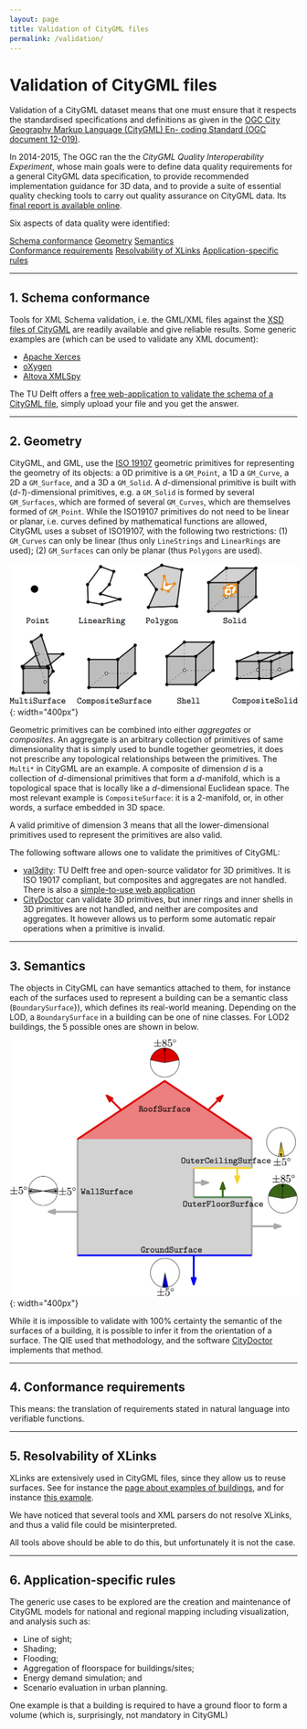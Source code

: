 ```yaml
---
layout: page
title: Validation of CityGML files
permalink: /validation/
---
```


# Validation of CityGML files

Validation of a CityGML dataset means that one must ensure that it respects the standardised specifications and definitions as given in the [OGC City Geography Markup Language (CityGML) En- coding Standard (OGC document 12-019)](https://portal.opengeospatial.org/files/?artifact_id=47842).

In 2014-2015, The OGC ran the the *CityGML Quality Interoperability Experiment*, whose main goals were to define data quality requirements for a general CityGML data specification, to provide recommended implementation guidance for 3D data, and to provide a suite of essential quality checking tools to carry out quality assurance on CityGML data.
Its [final report is available online](https://portal.opengeospatial.org/files/?artifact_id=68821).

Six aspects of data quality were identified:
  
<div class="row">
  <div class="col-md-6 col-sm-12">
    <div class="list-group">
      <a href="#schema-conformance" class="list-group-item list-group-item-info text-center">Schema conformance</a>
      <a href="#geometry" class="list-group-item list-group-item-info text-center">Geometry</a>
      <a href="#semantics" class="list-group-item list-group-item-info text-center">Semantics</a>
    </div>
  </div>
  <div class="col-md-6 col-sm-12">
    <div class="list-group">
      <a href="#conformance-requirements" class="list-group-item list-group-item-info text-center">Conformance requirements</a>
      <a href="#resolvability-of-xlinks" class="list-group-item list-group-item-info text-center">Resolvability of XLinks</a>
      <a href="#application-specific-rules" class="list-group-item list-group-item-info text-center">Application-specific rules</a>
    </div>
  </div>
</div>

- - - 

## 1. Schema conformance

Tools for XML Schema validation, i.e. the GML/XML files against the [XSD files of CityGML](/doc/) are readily available and give reliable results. 
Some generic examples are (which can be used to validate any XML document):

  - [Apache Xerces](http://xerces.apache.org) 
  - [oXygen](http://oxygenxml.com)
  - [Altova XMLSpy](https://www.altova.com/xmlspy.html)

The TU Delft offers a [free web-application to validate the schema of a CityGML file](http://geovalidation.bk.tudelft.nl/schemacitygml/), simply upload your file and you get the answer.


- - - 

## 2. Geometry

CityGML, and GML, use the [ISO 19107](http://www.iso.org/iso/catalogue_detail.htm?csnumber=26012) geometric primitives for representing the geometry of its objects: a 0D primitive is a `GM_Point`, a 1D a `GM_Curve`, a 2D a `GM_Surface`, and a 3D a `GM_Solid`.
A *d*-dimensional primitive is built with (*d-1*)-dimensional primitives, e.g. a `GM_Solid` is formed by several `GM_Surfaces`, which are formed of several `GM_Curves`, which are themselves formed of `GM_Point`.
While the ISO19107 primitives do not need to be linear or planar, i.e. curves defined by mathematical functions are allowed, CityGML uses a subset of ISO19107, with the following two restrictions: (1) `GM_Curves` can only be linear (thus only `LineStrings` and `LinearRings` are used); (2) `GM_Surfaces` can only be planar (thus `Polygons` are used).

![](geomprimitives.png){: width="400px"}

Geometric primitives can be combined into either *aggregates* or *composites*.
An aggregate is an arbitrary collection of primitives of same dimensionality that is simply used to bundle together geometries, it does not prescribe any topological relationships between the primitives.
The `Multi*` in CityGML are an example.
A composite of dimension *d* is a collection of *d*-dimensional primitives that form a *d*-manifold, which is a topological space that is locally like a *d*-dimensional Euclidean space. 
The most relevant example is `CompositeSurface`: it is a 2-manifold, or, in other words, a surface embedded in 3D space.

A valid primitive of dimension 3 means that all the lower-dimensional primitives used to represent the primitives are also valid.


The following software allows one to validate the primitives of CityGML:

  - [val3dity](https://github.com/tudelft3d/val3dity): TU Delft free and open-source validator for 3D primitives. It is ISO 19017 compliant, but composites and aggregates are not handled. There is also a [simple-to-use web application](http://geovalidation.bk.tudelft.nl/val3dity/)
  - [CityDoctor](http://www.citydoctor.eu) can validate 3D primitives, but inner rings and inner shells in 3D primitives are not handled, and neither are composites and aggregates. It however allows us to perform some automatic repair operations when a primitive is invalid.


- - - 

## 3. Semantics

The objects in CityGML can have semantics attached to them, for instance each of the surfaces used to represent a building can be a semantic class (`BoundarySurface`}), which defines its real-world meaning.
Depending on the LOD, a `BoundarySurface` in a building can be one of nine classes.
For LOD2 buildings, the 5 possible ones are shown in below.

![](semantics.png){: width="400px"}

While it is impossible to validate with 100% certainty the semantic of the surfaces of a building, it is possible to infer it from the orientation of a surface.
The QIE used that methodology, and the software [CityDoctor](http://www.citydoctor.eu) implements that method.


- - - 

## 4. Conformance requirements 

This means: the translation of requirements stated in natural language into verifiable functions.


- - - 

## 5. Resolvability of XLinks

XLinks are extensively used in CityGML files, since they allow us to reuse surfaces.
See for instance the [page about examples of buildings](/exampleclasses/building/), and for instance [this example](/exampleclasses/building/b1_lod2_s_w_sem.gml).

We have noticed that several tools and XML parsers do not resolve XLinks, and thus a valid file could be misinterpreted.

All tools above should be able to do this, but unfortunately it is not the case.


- - - 

## 6. Application-specific rules 

The generic use cases to be explored are the creation and maintenance of CityGML
models for national and regional mapping including visualization, and analysis such as:

* Line of sight;
* Shading;
* Flooding;
* Aggregation of floorspace for buildings/sites;
* Energy demand simulation; and
* Scenario evaluation in urban planning.


One example is that a building is required to have a ground floor to form a volume (which is, surprisingly, not mandatory in CityGML)


